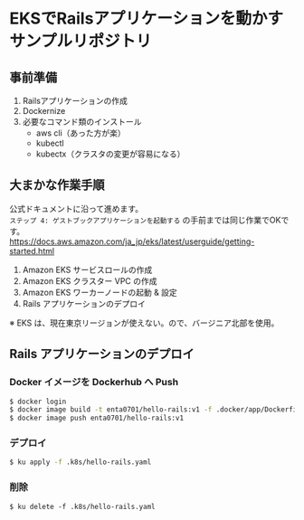 # EKSでRailsアプリケーションを動かすサンプルリポジトリ

## 事前準備

1. Railsアプリケーションの作成
2. Dockernize
3. 必要なコマンド類のインストール
    - aws cli（あった方が楽）
    - kubectl
    - kubectx（クラスタの変更が容易になる）

## 大まかな作業手順

公式ドキュメントに沿って進めます。  
`ステップ 4: ゲストブックアプリケーションを起動する` の手前までは同じ作業でOKです。  
https://docs.aws.amazon.com/ja_jp/eks/latest/userguide/getting-started.html

1. Amazon EKS サービスロールの作成
2. Amazon EKS クラスター VPC の作成
3. Amazon EKS ワーカーノードの起動 & 設定
4. Rails アプリケーションのデプロイ

※ EKS は、現在東京リージョンが使えない。ので、バージニア北部を使用。

## Rails アプリケーションのデプロイ

### Docker イメージを Dockerhub へ Push

```bash
$ docker login
$ docker image build -t enta0701/hello-rails:v1 -f .docker/app/Dockerfile .
$ docker image push enta0701/hello-rails:v1
```

### デプロイ

```bash
$ ku apply -f .k8s/hello-rails.yaml
```

### 削除

```
$ ku delete -f .k8s/hello-rails.yaml
```
